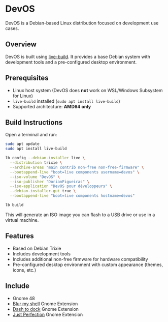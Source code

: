 # DevOS

DevOS is a Debian-based Linux distribution focused on development use cases.

## Overview

DevOS is built using [live-build](https://wiki.debian.org/DebianLive/LiveBuild). It provides a base Debian system with development tools and a pre-configured desktop environment.

## Prerequisites

- Linux host system (DevOS does **not** work on WSL/Windows Subsystem for Linux)
- `live-build` installed (`sudo apt install live-build`)
- Supported architecture: **AMD64 only**

## Build Instructions

Open a terminal and run:

```bash
sudo apt update
sudo apt install live-build

lb config --debian-installer live \
  --distribution trixie \
  --archive-areas "main contrib non-free non-free-firmware" \
  --bootappend-live "boot=live components username=devos" \
  --iso-volume "DevOS" \
  --iso-publisher "DorianFigueiras" \
  --iso-application "DevOS pour développeurs" \
  --debian-installer-gui true \
  --bootappend-live "boot=live components hostname=devos"

lb build
```

This will generate an ISO image you can flash to a USB drive or use in a virtual machine.

## Features

- Based on Debian Trixie
- Includes development tools
- Includes additional non-free firmware for hardware compatibility
- Pre-configured desktop environment with custom appearance (themes, icons, etc.)

## Include 

- Gnome 48
- [Blur my shell](https://github.com/aunetx/blur-my-shell) Gnome Extension
- [Dash to dock](https://github.com/micheleg/dash-to-dock) Gnome Extension
- [Just Perfection](https://gitlab.gnome.org/jrahmatzadeh/just-perfection) Gnome Extension
